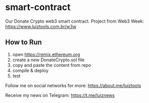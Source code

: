 # smart-contract

Our Donate Crypto web3 smart contract. Project from Web3 Week: https://www.luiztools.com.br/w3w

## How to Run

1. open https://remix.ethereum.org
2. create a new DonateCrypto.sol file
3. copy and paste the content from repo
4. compile & deploy
5. test

Follow me on social networks for more: https://about.me/luiztools

Receive my news on Telegram: https://t.me/luiznews